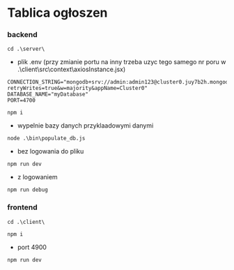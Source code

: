 # Tablica ogłoszen
### backend
```
cd .\server\
```
- plik .env (przy zmianie portu na inny trzeba uzyc tego samego nr poru w .\client\src\context\axiosInstance.jsx)

```
CONNECTION_STRING="mongodb+srv://admin:admin123@cluster0.juy7b2h.mongodb.net/?retryWrites=true&w=majority&appName=Cluster0"
DATABASE_NAME="myDatabase"
PORT=4700
```
```
npm i
```
- wypelnie bazy danych przyklaadowymi danymi
```
node .\bin\populate_db.js
```
- bez logowania do pliku
```
npm run dev
```
- z logowaniem
```
npm run debug
```
### frontend
```
cd .\client\
```
```
npm i
```
- port 4900
```
npm run dev
```

